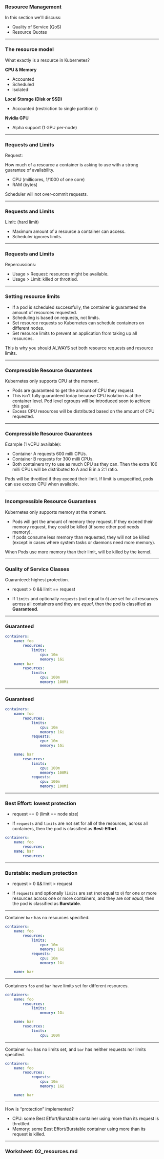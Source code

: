 ### Resource Management

In this section we'll discuss:
* Quality of Service (QoS)
* Resource Quotas

---

### The resource model

What exactly is a resource in Kubernetes?

**CPU & Memory**
* Accounted
* Scheduled
* Isolated

**Local Storage (Disk or SSD)**
* Accounted (restriction to single partition /)

**Nvidia GPU**
* Alpha support (1 GPU per-node)

---

### Requests and Limits

Request:

How much of a resource a container is asking to use with a strong guarantee of availability.
* CPU (millicores, 1/1000 of one core)
* RAM (bytes)

Scheduler will not over-commit requests.  

---

### Requests and Limits

Limit: (hard limit)
* Maximum amount of a resource a container can access.
* Scheduler ignores limits.

---

### Requests and Limits

Repercussions:
* Usage > Request: resources might be available.
* Usage > Limit: killed or throttled.

---

### Setting resource limits


* If a pod is scheduled successfully, the container is guaranteed the amount of resources requested.
* Scheduling is based on requests, not limits.
* Set resource requests so Kubernetes can schedule containers on different nodes.
* Set resource limits to prevent an application from taking up all resources.

This is why you should ALWAYS set both resource requests and resource limits.

---

### Compressible Resource Guarantees

Kubernetes only supports CPU at the moment.

* Pods are guaranteed to get the amount of CPU they request.
* This isn't fully guaranteed today because CPU isolation is at the container level. Pod level cgroups will be introduced soon to achieve this goal.
* Excess CPU resources will be distributed based on the amount of CPU requested.

---

### Compressible Resource Guarantees

Example (1 vCPU available):
* Container A requests 600 milli CPUs.
* Container B requests for 300 milli CPUs.
* Both containers try to use as much CPU as they can. Then the extra 100 milli CPUs will be distributed to A and B in a 2:1 ratio.

Pods will be throttled if they exceed their limit. If limit is unspecified, pods can use excess CPU when available.

---

### Incompressible Resource Guarantees

Kubernetes only supports memory at the moment.

* Pods will get the amount of memory they request. If they exceed their memory request, they could be killed (if some other pod needs memory).
* If pods consume less memory than requested, they will not be killed (except in cases where system tasks or daemons need more memory).

When Pods use more memory than their limit, will be killed by the kernel.

---

### Quality of Service Classes
Guaranteed: highest protection.

* request > 0 && limit == request

* If `limits` and optionally `requests` (not equal to `0`) are set for all resources across all containers and they are *equal*, then the pod is classified as **Guaranteed**.

---

### Guaranteed

```yaml
containers:
    name: foo
        resources:
            limits:
                cpu: 10m
                memory: 1Gi
    name: bar
        resources:
            limits:
                cpu: 100m
                memory: 100Mi
```

---

### Guaranteed

```yaml
containers:
    name: foo
        resources:
            limits:
                cpu: 10m
                memory: 1Gi
            requests:
                cpu: 10m
                memory: 1Gi

    name: bar
        resources:
            limits:
                cpu: 100m
                memory: 100Mi
            requests:
                cpu: 100m
                memory: 100Mi
```

---

### Best Effort: lowest protection

* request == 0 (limit == node size)

- If `requests` and `limits` are not set for all of the resources, across all containers, then the pod is classified as **Best-Effort**.

```yaml
containers:
    name: foo
        resources:
    name: bar
        resources:
```

---

### Burstable: medium protection

* request > 0 && limit > request

- If `requests` and optionally `limits` are set (not equal to `0`) for one or more resources across one or more containers, and they are *not equal*, then the pod is classified as **Burstable**.

---

Container `bar` has no resources specified.

```yaml
containers:
    name: foo
        resources:
            limits:
                cpu: 10m
                memory: 1Gi
            requests:
                cpu: 10m
                memory: 1Gi

    name: bar
```

---

Containers `foo` and `bar` have limits set for different resources.

```yaml
containers:
    name: foo
        resources:
            limits:
                memory: 1Gi

    name: bar
        resources:
            limits:
                cpu: 100m
```

---

Container `foo` has no limits set, and `bar` has neither requests nor limits specified.

```yaml
containers:
    name: foo
        resources:
            requests:
                cpu: 10m
                memory: 1Gi

    name: bar
```

---

How is “protection” implemented?
* CPU: some Best Effort/Burstable container using more than its request is throttled.
* Memory: some Best Effort/Burstable container using more than its request is killed.

---

### Worksheet: 02_resources.md
